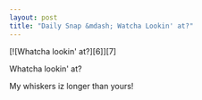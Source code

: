 ```yaml
---
layout: post
title: "Daily Snap &mdash; Watcha Lookin' at?"
---
```

<div markdown="1" class="border">
[![Whatcha lookin' at?][6]][7]

   [6]: http://lh4.ggpht.com/_jwSLTQWHss4/S-UT7oZQXFI/AAAAAAAABLw/iT_rQFLZP9E/DSC_6460_thumb%5B5%5D.jpg?imgmax=800 (Whatcha lookin' at?)
   [7]: http://www.flickr.com/photos/fajarnurdiansyah/4588069665/

Whatcha lookin' at?
</div>

My whiskers iz longer than yours!
